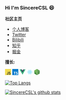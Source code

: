 ### Hi I'm SincereCSL 😄


**社区主页**  

- [个人博客](https://sincerecsl.github.io/)
- [Twitter](https://twitter.com/csl_sincere)
- [Bilibili](https://space.bilibili.com/407692348)
- [知乎](https://www.zhihu.com/people/zhi-zhao-paranoid)
- [掘金](https://juejin.cn/user/3474112473473326)

**擅长:**  

<code><img height="20" src="https://raw.githubusercontent.com/github/explore/80688e429a7d4ef2fca1e82350fe8e3517d3494d/topics/javascript/javascript.png"></code>
<code><img height="20" src="https://raw.githubusercontent.com/github/explore/80688e429a7d4ef2fca1e82350fe8e3517d3494d/topics/typescript/typescript.png"></code>
<code><img height="20" src="https://raw.githubusercontent.com/github/explore/80688e429a7d4ef2fca1e82350fe8e3517d3494d/topics/vue/vue.png"></code>
<code><img height="20" src="https://raw.githubusercontent.com/github/explore/80688e429a7d4ef2fca1e82350fe8e3517d3494d/topics/react/react.png"></code>
<code><img height="20" src="https://raw.githubusercontent.com/github/explore/80688e429a7d4ef2fca1e82350fe8e3517d3494d/topics/nodejs/nodejs.png"></code>

[![Top Langs](https://github-readme-stats.vercel.app/api/top-langs/?username=SincereCSL)](https://github.com/SincereCSL/github-readme-stats)

[![SincereCSL's github stats](https://github-readme-stats.vercel.app/api?username=SincereCSL)](https://github.com/anuraghazra/github-readme-stats)

<!--**SincereCSL/SincereCSL** is a ✨ _special_ ✨ repository because its `README.md` (this file) appears on your GitHub profile.

Here are some ideas to get you started:

- 🔭 I’m currently working on Front-end development.
- 🌱 I’m currently learning WebRTC、Go Language.
- 👯 I’m looking to collaborate on ...
- 🤔 I’m looking for help with ...
- 💬 Ask me about ...
- 📫 How to reach me: ...
- 😄 Pronouns: ...
- ⚡ Fun fact: ...
-->
